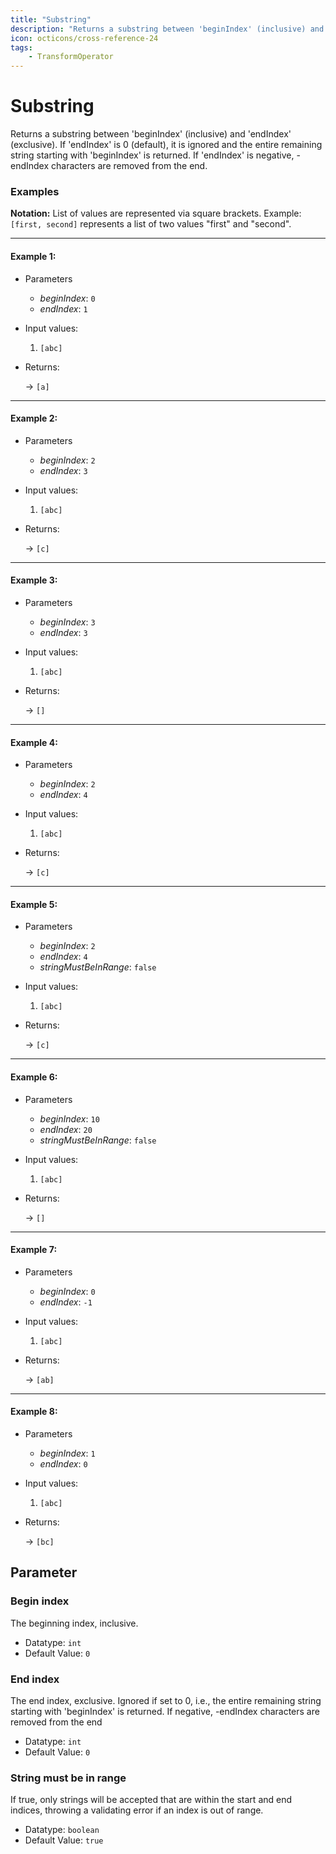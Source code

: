 ```yaml
---
title: "Substring"
description: "Returns a substring between 'beginIndex' (inclusive) and 'endIndex' (exclusive). If 'endIndex' is 0 (default), it is ignored and the entire remaining string starting with 'beginIndex' is returned. If 'endIndex' is negative, -endIndex characters are removed from the end."
icon: octicons/cross-reference-24
tags: 
    - TransformOperator
---
```

# Substring
<!-- This file was generated - DO NOT CHANGE IT MANUALLY -->



Returns a substring between 'beginIndex' (inclusive) and 'endIndex' (exclusive). If 'endIndex' is 0 (default), it is ignored and the entire remaining string starting with 'beginIndex' is returned. If 'endIndex' is negative, -endIndex characters are removed from the end.

### Examples

**Notation:** List of values are represented via square brackets. Example: `[first, second]` represents a list of two values "first" and "second".

---
#### Example 1:

* Parameters
  * *beginIndex*: `0`
  * *endIndex*: `1`

* Input values:
  1. `[abc]`

* Returns:

  → `[a]`


---
#### Example 2:

* Parameters
  * *beginIndex*: `2`
  * *endIndex*: `3`

* Input values:
  1. `[abc]`

* Returns:

  → `[c]`


---
#### Example 3:

* Parameters
  * *beginIndex*: `3`
  * *endIndex*: `3`

* Input values:
  1. `[abc]`

* Returns:

  → `[]`


---
#### Example 4:

* Parameters
  * *beginIndex*: `2`
  * *endIndex*: `4`

* Input values:
  1. `[abc]`

* Returns:

  → `[c]`


---
#### Example 5:

* Parameters
  * *beginIndex*: `2`
  * *endIndex*: `4`
  * *stringMustBeInRange*: `false`

* Input values:
  1. `[abc]`

* Returns:

  → `[c]`


---
#### Example 6:

* Parameters
  * *beginIndex*: `10`
  * *endIndex*: `20`
  * *stringMustBeInRange*: `false`

* Input values:
  1. `[abc]`

* Returns:

  → `[]`


---
#### Example 7:

* Parameters
  * *beginIndex*: `0`
  * *endIndex*: `-1`

* Input values:
  1. `[abc]`

* Returns:

  → `[ab]`


---
#### Example 8:

* Parameters
  * *beginIndex*: `1`
  * *endIndex*: `0`

* Input values:
  1. `[abc]`

* Returns:

  → `[bc]`




## Parameter

### Begin index

The beginning index, inclusive.

- Datatype: `int`
- Default Value: `0`



### End index

The end index, exclusive. Ignored if set to 0, i.e., the entire remaining string starting with 'beginIndex' is returned. If negative, -endIndex characters are removed from the end

- Datatype: `int`
- Default Value: `0`



### String must be in range

If true, only strings will be accepted that are within the start and end indices, throwing a validating error if an index is out of range.

- Datatype: `boolean`
- Default Value: `true`



